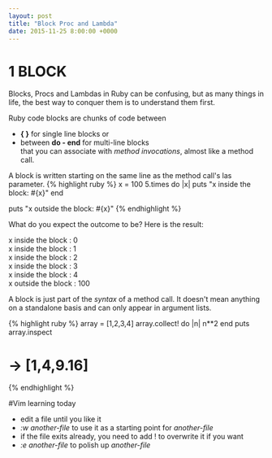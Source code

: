 ```yaml
---
layout: post
title: "Block Proc and Lambda"
date: 2015-11-25 8:00:00 +0000
---
```


# 1 BLOCK 

Blocks, Procs and Lambdas in Ruby can be confusing, but as many things in life, the best way to conquer them is to understand them first.

Ruby code blocks are chunks of code between<br>
- **{ }**  for single line blocks or <br> 
- between **do - end**  for multi-line blocks <br>
that you can associate with *method invocations*, almost like a method call.

A block is written starting on the same line as the method call's las parameter.
{% highlight ruby %}
x = 100
5.times do |x|
  puts "x inside the block: #{x}"
end

puts "x outside the block: #{x}"
{% endhighlight %}

What do you expect the outcome to be? Here is the result:

x inside the block : 0 <br>
x inside the block : 1 <br>
x inside the block : 2 <br>
x inside the block : 3 <br>
x inside the block : 4 <br>
x outside the block : 100

A block is just part of the *syntax* of a method call. It doesn't mean anything on a standalone basis and can only appear in argument lists.

{% highlight ruby %}
array = [1,2,3,4]
array.collect! do |n|
n**2
end
puts array.inspect
# -> [1,4,9.16]
{% endhighlight %}

#Vim learning today
- edit a file until you like it
- *:w another-file* to use it as a starting point for *another-file*
- if the file exits already, you need to add ! to overwrite it if you want
- *:e another-file* to polish up *another-file*

